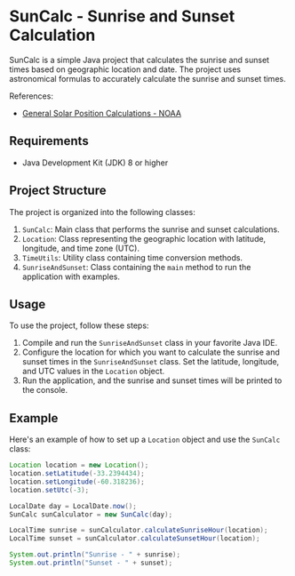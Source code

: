 # SunCalc - Sunrise and Sunset Calculation

SunCalc is a simple Java project that calculates the sunrise and sunset times based on geographic location and date. The project uses astronomical formulas to accurately calculate the sunrise and sunset times.

References:
  - [General Solar Position Calculations - NOAA](https://gml.noaa.gov/grad/solcalc/solareqns.PDF)
  

## Requirements

- Java Development Kit (JDK) 8 or higher

## Project Structure

The project is organized into the following classes:

1. `SunCalc`: Main class that performs the sunrise and sunset calculations.
2. `Location`: Class representing the geographic location with latitude, longitude, and time zone (UTC).
3. `TimeUtils`: Utility class containing time conversion methods.
4. `SunriseAndSunset`: Class containing the `main` method to run the application with examples.

## Usage

To use the project, follow these steps:

1. Compile and run the `SunriseAndSunset` class in your favorite Java IDE.
2. Configure the location for which you want to calculate the sunrise and sunset times in the `SunriseAndSunset` class. Set the latitude, longitude, and UTC values in the `Location` object.
3. Run the application, and the sunrise and sunset times will be printed to the console.

## Example

Here's an example of how to set up a `Location` object and use the `SunCalc` class:

```java
Location location = new Location();
location.setLatitude(-33.2394434);
location.setLongitude(-60.318236);
location.setUtc(-3);

LocalDate day = LocalDate.now();
SunCalc sunCalculator = new SunCalc(day);

LocalTime sunrise = sunCalculator.calculateSunriseHour(location);
LocalTime sunset = sunCalculator.calculateSunsetHour(location);

System.out.println("Sunrise - " + sunrise);
System.out.println("Sunset - " + sunset);
```
